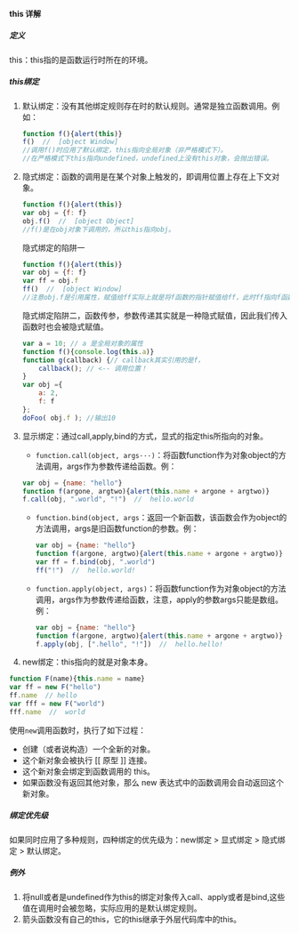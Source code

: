 #### this 详解

##### 定义

this：this指的是函数运行时所在的环境。

##### this绑定

1. 默认绑定：没有其他绑定规则存在时的默认规则。通常是独立函数调用。例如：

   ```javascript
   function f(){alert(this)}
   f()  //  [object Window]
   //调用f()时应用了默认绑定，this指向全局对象（非严格模式下）。
   //在严格模式下this指向undefined，undefined上没有this对象，会抛出错误。
   ```

2. 隐式绑定：函数的调用是在某个对象上触发的，即调用位置上存在上下文对象。

   ```javascript
   function f(){alert(this)}
   var obj = {f: f}
   obj.f()  //  [object Object]
   //f()是在obj对象下调用的，所以this指向obj。
   ```

   隐式绑定的陷阱一

   ```javascript
   function f(){alert(this)}
   var obj = {f: f}
   var ff = obj.f
   ff()  //  [object Window]
   //注意obj.f是引用属性，赋值给ff实际上就是将f函数的指针赋值给ff，此时ff指向f函数本身，那么实际的调用关系是通过ff找到f函数进行调用，整个调用没有通过其他对象，此时f函数指向全局对象。
   ```

   隐式绑定陷阱二，函数传参，参数传递其实就是一种隐式赋值，因此我们传入函数时也会被隐式赋值。

   ```javascript
   var a = 10; // a 是全局对象的属性 
   function f(){console.log(this.a)} 
   function g(callback) {// callback其实引用的是f， 
       callback(); // <-- 调用位置！
   } 
   var obj ={
       a: 2,
       f: f
   }; 
   doFoo( obj.f ); //输出10
   ```

   

3. 显示绑定：通过call,apply,bind的方式，显式的指定this所指向的对象。

   -  ```function.call(object, args···)```：将函数function作为对象object的方法调用，args作为参数传递给函数。例：

     ```javascript
     var obj = {name: "hello"}
     function f(argone, argtwo){alert(this.name + argone + argtwo)}
     f.call(obj, ".world", "!")  //  hello.world
     ```

   - ```function.bind(object, args```：返回一个新函数，该函数会作为object的方法调用，args是旧函数function的参数。例：

     ```javascript
     var obj = {name: "hello"}
     function f(argone, argtwo){alert(this.name + argone + argtwo)}
     var ff = f.bind(obj, ".world")
     ff("!")  //  hello.world!
     ```

   - ```function.apply(object, args)```：将函数function作为对象object的方法调用，args作为参数传递给函数，注意，apply的参数args只能是数组。例：

     ```javascript
     var obj = {name: "hello"}
     function f(argone, argtwo){alert(this.name + argone + argtwo)}
     f.apply(obj, [".hello", "!"])  //  hello.hello!
     ```

4.  new绑定：this指向的就是对象本身。

   ```javascript
   function F(name){this.name = name}
   var ff = new F("hello")
   ff.name  // hello
   var fff = new F("world")
   fff.name  //  world
   ```
   
   使用`new`调用函数时，执行了如下过程：
   
   - 创建（或者说构造）一个全新的对象。 
   - 这个新对象会被执行 [[ 原型 ]] 连接。
   - 这个新对象会绑定到函数调用的 this。
   - 如果函数没有返回其他对象，那么 new 表达式中的函数调用会自动返回这个新对象。

##### 绑定优先级

如果同时应用了多种规则，四种绑定的优先级为：new绑定 > 显式绑定 > 隐式绑定 > 默认绑定。

##### 例外

1. 将null或者是undefined作为this的绑定对象传入call、apply或者是bind,这些值在调用时会被忽略，实际应用的是默认绑定规则。
2. 箭头函数没有自己的this，它的this继承于外层代码库中的this。